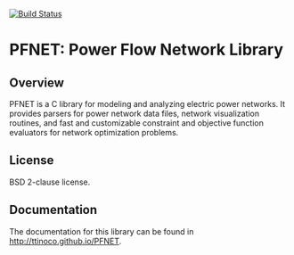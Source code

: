 [![Build Status](https://travis-ci.org/ttinoco/PFNET.svg?branch=master)](https://travis-ci.org/ttinoco/PFNET)

# PFNET: Power Flow Network Library

## Overview

PFNET is a C library for modeling and analyzing electric power networks. It provides parsers for power network data files, network visualization routines, and fast and customizable constraint and objective function evaluators for network optimization problems.

## License

BSD 2-clause license.

## Documentation

The documentation for this library can be found in <http://ttinoco.github.io/PFNET>.
